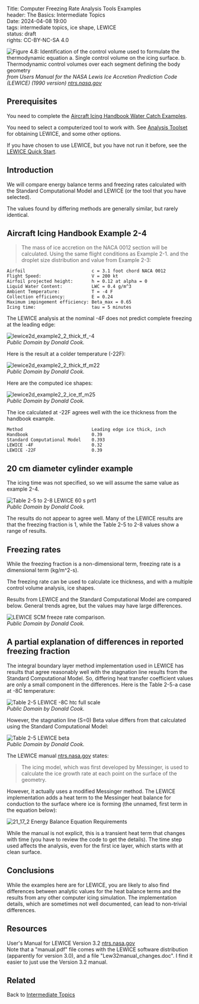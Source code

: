 Title: Computer Freezing Rate Analysis Tools Examples    
header: The Basics: Intermediate Topics  
Date: 2024-04-08 19:00  
tags: intermediate topics, ice shape, LEWICE   
status: draft  
rights: CC-BY-NC-SA 4.0  

![Figure 4.8: Identification of the control volume used to formulate the thermodynamic equation  
a. Single control volume on the icing surface.  
b. Thermodynamic control volumes over each segment defining the body geometry  
](/images%2Fbasics%2FLEWICE%20control%20volumes.png)  
_from Users Manual for the NASA Lewis Ice Accretion Prediction Code (LEWICE) (1990 version) [ntrs.nasa.gov](https://ntrs.nasa.gov/citations/19900011627)_  

## Prerequisites  

You need to complete the [Aircraft Icing Handbook Water Catch Examples]({filename}intermediate_water_catch_examples.md).  

You need to select a computerized tool to work with. 
See [Analysis Toolset]({filename}intermediate_toolset.md) 
for obtaining LEWICE, and some other options.  

If you have chosen to use LEWICE, but you have not run it before, see the 
[LEWICE Quick Start]({filename}LEWICE%20quickstart.md).  

## Introduction  

We will compare energy balance terms and freezing rates calculated with the 
Standard Computational Model and LEWICE (or the tool that you have selected).  

The values found by differing methods are generally similar, but rarely identical. 

## Aircraft Icing Handbook Example 2-4  

>The mass of ice accretion on the NACA 0012 section will be calculated. Using the same flight 
conditions as Example 2-1. and the droplet size distribution and value from Example 2-3:  

```text
Airfoil                         c = 3.1 foot chord NACA 0012  
Flight Speed:                   V = 200 kt  
Airfoil projected height:       h = 0.12 at alpha = 0  
Liquid Water Content:           LWC = 0.4 g/m^3
Ambient Temperature:            T = -4 F
Collection efficiency:          E = 0.24  
Maximum impingement efficiency: Beta_max = 0.65  
Icing time:                     tau = 5 minutes  
``` 

The LEWICE analysis at the nominal -4F does not predict complete freezing 
at the leading edge:  

![lewice2d_example2_2_thick_tf_-4](/images%2Fbasics%2Flewice2d_example2_2_thick_tf_-4.png)  
_Public Domain by Donald Cook._  

Here is the result at a colder temperature (-22F):  

![lewice2d_example2_2_thick_tf_m22](/images%2Fbasics%2Flewice2d_example2_2_thick_tf_m22.png)  
_Public Domain by Donald Cook._  

Here are the computed ice shapes:

![lewice2d_example2_2_ice_tf_m25](/images%2Fbasics%2Flewice2d_example2_2_ice_tf_m25.png)  
_Public Domain by Donald Cook._  

The ice calculated at -22F agrees well with the ice thickness from the handbook example.  

```text
Method                          Leading edge ice thick, inch
Handbook                        0.39
Standard Computational Model    0.393
LEWICE -4F                      0.32
LEWICE -22F                     0.39
```

## 20 cm diameter cylinder example  

The icing time was not specified, 
so we will assume the same value as example 2-4.  

![Table 2-5 to 2-8 LEWICE 60 s prt1](/images/basics/Table%202-5%20to%202-8%20LEWICE%2060%20s%20prt1.png)  
_Public Domain by Donald Cook._  

The results do not appear to agree well. 
Many of the LEWICE results are that the freezing fraction is 1, 
while the Table 2-5 to 2-8 values show a range of results.  

## Freezing rates  

While the freezing fraction is a non-dimensional term, 
freezing rate is a dimensional term (kg/m^2-s). 

The freezing rate can be used to calculate ice thickness, 
and with a multiple control volume analysis, ice shapes. 

Results from LEWICE and the Standard Computational Model are compared below. 
General trends agree, but the values may have large differences.  

![LEWICE SCM freeze rate comparison.](/images/basics/LEWICE%20SCM%20freeze%20rate%20comparison.png)  
_Public Domain by Donald Cook._  

## A partial explanation of differences in reported freezing fraction  

The integral boundary layer method implementation used in LEWICE has results that agree reasonably well 
with the stagnation line results from the Standard Computational Model. 
So, differing heat transfer coefficient values are only a small component in the differences. 
Here is the Table 2-5-a case at -8C temperature:  

![Table 2-5 LEWICE -8C htc full scale](/images/basics/Table%202-5%20LEWICE%20-8C%20htc%20full%20scale.png)  
_Public Domain by Donald Cook._  

However, the stagnation line (S=0) Beta value differs from that calculated using the Standard Computational Model:  

![Table 2-5 LEWICE beta](/images/basics/Table%202-5%20LEWICE%20beta.png)   
_Public Domain by Donald Cook._  

The LEWICE manual [ntrs.nasa.gov](https://ntrs.nasa.gov/citations/20080048307) states:  

>The icing model, which was first developed by Messinger, is used to calculate the ice growth rate at each point on the surface of the geometry.  

However, it actually uses a modified Messinger method. 
The LEWICE implementation adds a heat term to the Messinger heat balance for conduction to the surface where ice is forming
(the unnamed, first term in the equation below):  

![21_17_2 Energy Balance Equation Requirements](/images%2Fbasics%2F21_17_2%20Energy%20Balance%20Equation%20Requirements.png)  

While the manual is not explicit, this is a transient heat term that changes with time
(you have to review the code to get the details). 
The time step used affects the analysis, even for the first ice layer, 
which starts with at clean surface.  

## Conclusions  

While the examples here are for LEWICE, 
you are likely to also find differences between analytic values for the heat balance terms and 
the results from any other computer icing simulation. 
The implementation details, which are sometimes not well documented, 
can lead to non-trivial differences.  

## Resources  

User's Manual for LEWICE Version 3.2 [ntrs.nasa.gov](https://ntrs.nasa.gov/citations/20080048307)  
Note that a "manual.pdf" file comes with the LEWICE software distribution (apparently for version 3.0), 
and a file "Lew32manual_changes.doc". 
I find it easier to just use the Version 3.2 manual.  

## Related  

Back to [Intermediate Topics]({filename}intermediate.md#intermediate-topics)  
